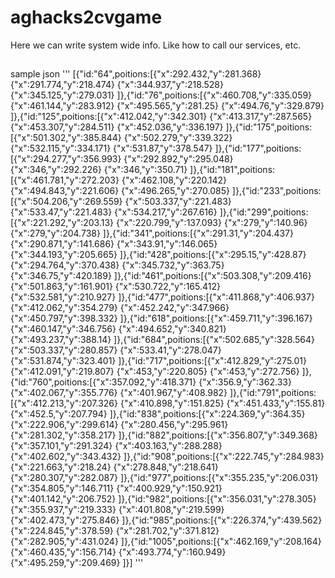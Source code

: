 # aghacks2cvgame

Here we can write system wide info. Like how to call our services, etc.
##
sample json
'''
[{"id:"64",poitions:[{"x":292.432,"y":281.368} {"x":291.774,"y":218.474} {"x":344.937,"y":218.528} {"x":345.125,"y":279.031} ]},{"id:"76",poitions:[{"x":460.708,"y":335.059} {"x":461.144,"y":283.912} {"x":495.565,"y":281.25} {"x":494.76,"y":329.879} ]},{"id:"125",poitions:[{"x":412.042,"y":342.301} {"x":413.317,"y":287.565} {"x":453.307,"y":284.511} {"x":452.036,"y":336.197} ]},{"id:"175",poitions:[{"x":501.302,"y":385.844} {"x":502.279,"y":339.322} {"x":532.115,"y":334.171} {"x":531.87,"y":378.547} ]},{"id:"177",poitions:[{"x":294.277,"y":356.993} {"x":292.892,"y":295.048} {"x":346,"y":292.226} {"x":346,"y":350.71} ]},{"id:"181",poitions:[{"x":461.781,"y":272.203} {"x":462.108,"y":220.142} {"x":494.843,"y":221.606} {"x":496.265,"y":270.085} ]},{"id:"233",poitions:[{"x":504.206,"y":269.559} {"x":503.337,"y":221.483} {"x":533.47,"y":221.483} {"x":534.217,"y":267.616} ]},{"id:"299",poitions:[{"x":221.292,"y":203.13} {"x":220.799,"y":137.093} {"x":279,"y":140.96} {"x":279,"y":204.738} ]},{"id:"341",poitions:[{"x":291.31,"y":204.437} {"x":290.871,"y":141.686} {"x":343.91,"y":146.065} {"x":344.193,"y":205.665} ]},{"id:"428",poitions:[{"x":295.15,"y":428.87} {"x":294.764,"y":370.438} {"x":345.732,"y":363.75} {"x":346.75,"y":420.189} ]},{"id:"461",poitions:[{"x":503.308,"y":209.416} {"x":501.863,"y":161.901} {"x":530.722,"y":165.412} {"x":532.581,"y":210.927} ]},{"id:"477",poitions:[{"x":411.868,"y":406.937} {"x":412.062,"y":354.279} {"x":452.242,"y":347.966} {"x":450.797,"y":398.332} ]},{"id:"618",poitions:[{"x":459.711,"y":396.167} {"x":460.147,"y":346.756} {"x":494.652,"y":340.821} {"x":493.237,"y":388.14} ]},{"id:"684",poitions:[{"x":502.685,"y":328.564} {"x":503.337,"y":280.857} {"x":533.41,"y":278.047} {"x":531.874,"y":323.401} ]},{"id:"717",poitions:[{"x":412.829,"y":275.01} {"x":412.091,"y":219.807} {"x":453,"y":220.805} {"x":453,"y":272.756} ]},{"id:"760",poitions:[{"x":357.092,"y":418.371} {"x":356.9,"y":362.33} {"x":402.067,"y":355.776} {"x":401.967,"y":408.982} ]},{"id:"791",poitions:[{"x":412.213,"y":207.326} {"x":410.898,"y":151.825} {"x":451.433,"y":155.81} {"x":452.5,"y":207.794} ]},{"id:"838",poitions:[{"x":224.369,"y":364.35} {"x":222.906,"y":299.614} {"x":280.456,"y":295.961} {"x":281.302,"y":358.217} ]},{"id:"882",poitions:[{"x":356.807,"y":349.368} {"x":357.101,"y":291.324} {"x":403.163,"y":288.288} {"x":402.602,"y":343.432} ]},{"id:"908",poitions:[{"x":222.745,"y":284.983} {"x":221.663,"y":218.24} {"x":278.848,"y":218.641} {"x":280.307,"y":282.087} ]},{"id:"977",poitions:[{"x":355.235,"y":206.031} {"x":354.805,"y":146.711} {"x":400.929,"y":150.921} {"x":401.142,"y":206.752} ]},{"id:"982",poitions:[{"x":356.031,"y":278.305} {"x":355.937,"y":219.333} {"x":401.808,"y":219.599} {"x":402.473,"y":275.846} ]},{"id:"985",poitions:[{"x":226.374,"y":439.562} {"x":224.845,"y":378.59} {"x":281.702,"y":371.812} {"x":282.905,"y":431.024} ]},{"id:"1005",poitions:[{"x":462.169,"y":208.164} {"x":460.435,"y":156.714} {"x":493.774,"y":160.949} {"x":495.259,"y":209.469} ]}]
'''
